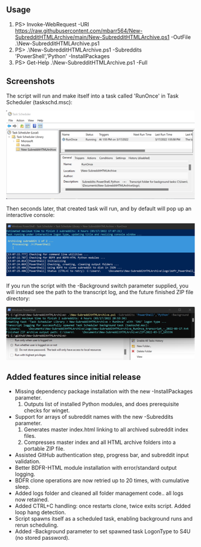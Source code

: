 ## Usage  
1) PS> Invoke-WebRequest -URI https://raw.githubusercontent.com/mbarr564/New-SubredditHTMLArchive/main/New-SubredditHTMLArchive.ps1 -OutFile .\New-SubredditHTMLArchive.ps1  
2) PS> .\New-SubredditHTMLArchive.ps1 -Subreddits 'PowerShell','Python' -InstallPackages  
3) PS> Get-Help .\New-SubredditHTMLArchive.ps1 -Full  
  
## Screenshots  
The script will run and make itself into a task called 'RunOnce' in Task Scheduler (taskschd.msc):  
  
![Task Manager Screenshot](./screenshots/screenshotTaskManager.png "Task Manager Screenshot")
  
Then seconds later, that created task will run, and by default will pop up an interactive console:  
  
![Interactive Screenshot](./screenshots/screenshotScript.png "Interactive Screenshot")
  
If you run the script with the -Background switch parameter supplied, you will instead see the path to the transcript log, and the future finished ZIP file directory:  
  
![Background Task Screenshot](./screenshots/screenshotBackground.png "Background Task Screenshot")
  
## Added features since initial release  
- Missing dependency package installation with the new -InstallPackages parameter.
    1. Outputs list of installed Python modules, and does prerequisite checks for winget.
- Support for arrays of subreddit names with the new -Subreddits parameter.
    1. Generates master index.html linking to all archived subreddit index files.
    2. Compresses master index and all HTML archive folders into a portable ZIP file.
- Assisted GitHub authentication step, progress bar, and subreddit input validation.
- Better BDFR-HTML module installation with error/standard output logging.
- BDFR clone operations are now retried up to 20 times, with cumulative sleep.
- Added logs folder and cleaned all folder management code.. all logs now retained.
- Added CTRL+C handling: once restarts clone, twice exits script. Added loop hang detection.
- Script spawns itself as a scheduled task, enabling background runs and rerun scheduling.
- Added -Background parameter to set spawned task LogonType to S4U (no stored password).
